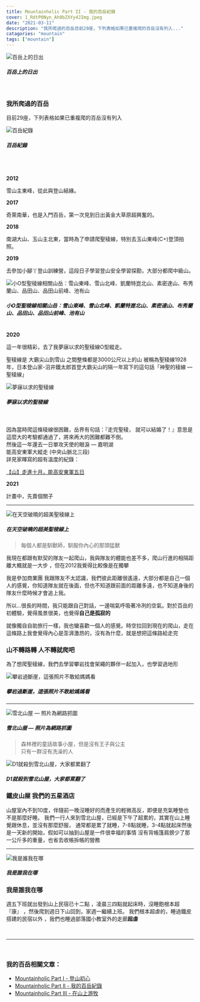 ```yaml
---
title: Mountainholic Part II - 我的百岳紀錄
cover: 1_RdtP0Nyn_Ah0bZXYy4JImg.jpeg
date: "2021-03-11"
description: "我所爬過的百岳目前29座，下列表格如果已重複爬的百岳沒有列入..."
catagories: "mountain"
tags: ["mountain"]
---
```


![百岳上的日出](./1_RdtP0Nyn_Ah0bZXYy4JImg.jpeg)
##### 百岳上的日出
<br/>

### 我所爬過的百岳
目前29座，下列表格如果已重複爬的百岳沒有列入
<br/>

![百岳紀錄](./1_KR57r0JtNiZoCIJbcOtvtQ.png)
##### 百岳紀錄

<br/>
<br/>

<strong>2012</strong>
<p>雪山主東峰，從此與登山結緣。</p>

<strong>2017</strong>
<p>奇萊南華，也是入門百岳，第一次見到日出黃金大草原超興奮的。</p>

<strong>2018</strong>
<p>南湖大山、玉山主北東，當時為了申請爬聖稜線，特別去玉山東峰(C+)登頂拍照。</p>

<strong>2019</strong>
<p>去參加小腳丫登山訓練營，這段日子學習登山安全學習探勘，大部分都爬中級山。</p>

![小O型聖稜線相關山岳：雪山東峰、雪山北峰、凱蘭特崑北山、素密達山、布秀蘭山、品田山、品田山前峰、池有山](./1_G9V6R68_jOxyEo_Zw3KQrg.jpeg)
##### 小O型聖稜線相關山岳：雪山東峰、雪山北峰、凱蘭特崑北山、素密達山、布秀蘭山、品田山、品田山前峰、池有山


<br/>
<strong>2020</strong>
<p>這一年很精彩，去了我夢寐以求的聖稜線O型縱走。

聖稜線是 大霸尖山到雪山 之間整條都是3000公尺以上的山 被稱為聖稜線1928年，日本登山家-沼井鐵太郎首登大霸尖山的隔一年寫下的這句話「神聖的稜線 — 聖稜線」</p>

![夢寐以求的聖稜線](./1_CjG5HaEKikPHRkdo8jaTog.png)
##### 夢寐以求的聖稜線

<br/>
<p>
因為當時爬這條稜線很困難，岳界有句話：『走完聖稜， 就可以結婚了！』意思是這麼大的考驗都通過了，將來再大的困難都難不倒。<br/>
然後這一年還去一日單攻天使的眼淚 — 嘉明湖<br/>
能高安東軍大縱走 (中央山脈北三段)<br/>
詳見家暉寫的超有溫度的紀錄：</p>

[【山】走進十月，能高安東軍五日](https://ljhjoyce.medium.com/%E5%B1%B1-%E8%B5%B0%E9%80%B2%E5%8D%81%E6%9C%88-%E8%83%BD%E9%AB%98%E5%AE%89%E6%9D%B1%E8%BB%8D%E4%BA%94%E6%97%A5-7c77b606d1d4)


<strong>2021</strong>
<p>計畫中，先賣個關子</p>

---

![在天空破曉的超美聖稜線上](./1_6lp1vz_YtMOuc5VGuaqJyg.jpeg)
##### 在天空破曉的超美聖稜線上

> 每個人都是馴獸師，馴服你內心的那頭猛獸

<p>我現在都跟有默契的隊友一起爬山，我與隊友的體能也差不多，爬山行進的相隔距離大概就是一大步
，但在2012我覺得比較像是在獨攀</p>
<p>我是參加商業團 我跟隊友不太認識，我們彼此距離很遙遠，大部分都是自己一個人的感覺，你知道隊友就在後面，但也不知道跟前面的距離多遠，也不知道身後的隊友什麼時候才會追上我。</p>
<p>所以...很長的時間，我只能跟自己對話，一邊喘氣呼吸著冷冽的空氣。對於百岳的初體驗，覺得風景很美，也覺得<b>自己是孤寂的</b></p>
<p>就像獨自自助旅行一樣，我也蠻喜歡一個人的感覺。時空拉回到現在的爬山，走在這條路上我會覺得內心是澎湃激昂的，沒有為什麼，就是想把這條路給走完</p>

### 山不轉路轉 人不轉就爬吧
<p>為了想爬聖稜線，我們去學習攀岩找會架繩的夥伴一起加入，也學習過地形</p>

![攀岩過斷崖，這張照片不敢給媽媽看](./1_JuRBCHQg1n7zwBoSgomJEw.jpeg)
##### 攀岩過斷崖，這張照片不敢給媽媽看

---

![雪北山屋 — 照片為網路抓圖](./IMG_3185.jpeg)
##### 雪北山屋 — 照片為網路抓圖

> 森林裡的童話故事小屋，但是沒有王子與公主<br/>
只有一群沒有洗澡的人

![D1就殺到雪北山屋，大家都累翻了](./1_V4HBZ8obzougw3rIyZiSQQ.jpeg)
##### D1就殺到雪北山屋，大家都累翻了
### 鐵皮山屋 我們的五星酒店

<p>山屋室內不到10度，伴隨前一晚沒睡好的而產生的輕微高反，即便是充氣睡墊也不是那麼好睡。
我們一行人來到雪北山屋，已經是下午了超累的，其實在山上睡覺跟休息，並沒有那麼舒服，
通常都是累了就睡，7-8點就睡，3-4點就起床然後是一天新的開始，假如可以抽到山屋是一件很幸福的事情
沒有背帳篷肩膀少了那一公斤多的重量，也省去收帳拆帳的營務</p>

---

![我是誰我在哪](./0_vLGfp_qO31g7YpTy.jpeg)
##### 我是誰我在哪

### 我是誰我在哪

<p>週五下班就出發到山上民宿已十二點
，凌晨三四點就起床時，沒睡飽根本超『康』
，然後爬到週日下山回到，家週一繼續上班。
我們根本超虐的，睡過鐵皮搭建的民宿以外
，我們也睡過部落國小教室外的走廊<b>超虐</b></p>


<br/>
<hr/>
<br/>

### 我的百岳相關文章：
- <a href="/blog/mountainholic-1/">Mountainholic Part I - 登山初心</a><br/>
- <a href="/blog/mountainholic-2/">Mountainholic Part II - 我的百岳紀錄</a><br/>
- <a href="/blog/mountainholic-3/">Mountainholic Part III - 在山上游牧</a><br/>